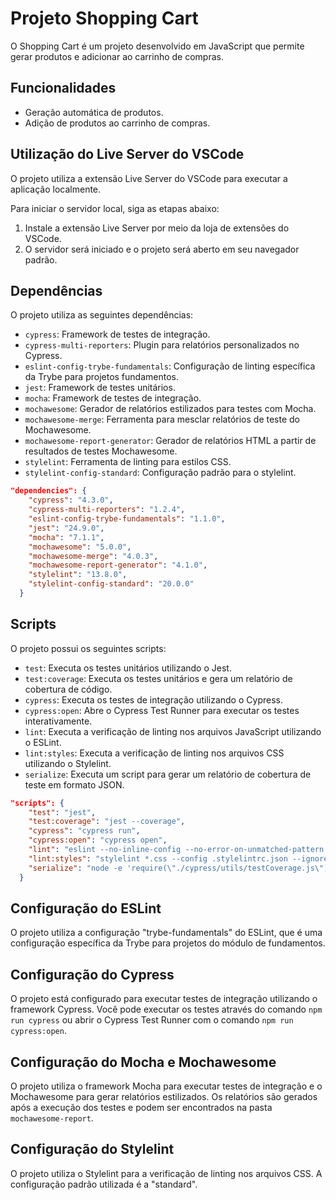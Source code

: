 # Projeto Shopping Cart

O Shopping Cart é um projeto desenvolvido em JavaScript que permite gerar produtos e adicionar ao carrinho de compras.

## Funcionalidades

- Geração automática de produtos.
- Adição de produtos ao carrinho de compras.

## Utilização do Live Server do VSCode

O projeto utiliza a extensão Live Server do VSCode para executar a aplicação localmente.

Para iniciar o servidor local, siga as etapas abaixo:

1. Instale a extensão Live Server por meio da loja de extensões do VSCode.
2. O servidor será iniciado e o projeto será aberto em seu navegador padrão.

## Dependências

O projeto utiliza as seguintes dependências:

- `cypress`: Framework de testes de integração.
- `cypress-multi-reporters`: Plugin para relatórios personalizados no Cypress.
- `eslint-config-trybe-fundamentals`: Configuração de linting específica da Trybe para projetos fundamentos.
- `jest`: Framework de testes unitários.
- `mocha`: Framework de testes de integração.
- `mochawesome`: Gerador de relatórios estilizados para testes com Mocha.
- `mochawesome-merge`: Ferramenta para mesclar relatórios de teste do Mochawesome.
- `mochawesome-report-generator`: Gerador de relatórios HTML a partir de resultados de testes Mochawesome.
- `stylelint`: Ferramenta de linting para estilos CSS.
- `stylelint-config-standard`: Configuração padrão para o stylelint.

```json
"dependencies": {
    "cypress": "4.3.0",
    "cypress-multi-reporters": "1.2.4",
    "eslint-config-trybe-fundamentals": "1.1.0",
    "jest": "24.9.0",
    "mocha": "7.1.1",
    "mochawesome": "5.0.0",
    "mochawesome-merge": "4.0.3",
    "mochawesome-report-generator": "4.1.0",
    "stylelint": "13.8.0",
    "stylelint-config-standard": "20.0.0"
  }
```

## Scripts

O projeto possui os seguintes scripts:

- `test`: Executa os testes unitários utilizando o Jest.
- `test:coverage`: Executa os testes unitários e gera um relatório de cobertura de código.
- `cypress`: Executa os testes de integração utilizando o Cypress.
- `cypress:open`: Abre o Cypress Test Runner para executar os testes interativamente.
- `lint`: Executa a verificação de linting nos arquivos JavaScript utilizando o ESLint.
- `lint:styles`: Executa a verificação de linting nos arquivos CSS utilizando o Stylelint.
- `serialize`: Executa um script para gerar um relatório de cobertura de teste em formato JSON.

```json
"scripts": {
    "test": "jest",
    "test:coverage": "jest --coverage",
    "cypress": "cypress run",
    "cypress:open": "cypress open",
    "lint": "eslint --no-inline-config --no-error-on-unmatched-pattern -c .eslintrc.json . --ext .js",
    "lint:styles": "stylelint *.css --config .stylelintrc.json --ignore-disables --allow-empty-input",
    "serialize": "node -e 'require(\"./cypress/utils/testCoverage.js\").testCoverage()'"
  }
```

## Configuração do ESLint

O projeto utiliza a configuração "trybe-fundamentals" do ESLint, que é uma configuração específica da Trybe para projetos do módulo de fundamentos.

## Configuração do Cypress

O projeto está configurado para executar testes de integração utilizando o framework Cypress. Você pode executar os testes através do comando `npm run cypress` ou abrir o Cypress Test Runner com o comando `npm run cypress:open`.

## Configuração do Mocha e Mochawesome

O projeto utiliza o framework Mocha para executar testes de integração e o Mochawesome para gerar relatórios estilizados. Os relatórios são gerados após a execução dos testes e podem ser encontrados na pasta `mochawesome-report`.

## Configuração do Stylelint

O projeto utiliza o Stylelint para a verificação de linting nos arquivos CSS. A configuração padrão utilizada é a "standard".